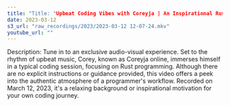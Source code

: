 ```yaml
---
title: "Title: "Upbeat Coding Vibes with Coreyja | An Inspirational Rust Coding Stream"
date: 2023-03-12
s3_url: "raw_recordings/2023/2023-03-12 12-07-24.mkv"
youtube_url: ""
---
```


Description:
Tune in to an exclusive audio-visual experience. Set to the rhythm of upbeat music, Corey, known as Coreyja online, immerses himself in a typical coding session, focusing on Rust programming. Although there are no explicit instructions or guidance provided, this video offers a peek into the authentic atmosphere of a programmer's workflow. Recorded on March 12, 2023, it's a relaxing background or inspirational motivation for your own coding journey.
